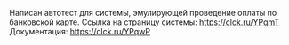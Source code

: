 Написан автотест для системы, эмулирующей проведение оплаты по 
банковской карте. 
Ссылка на страницу системы: https://clck.ru/YPqmT
Документация: https://clck.ru/YPqwP
